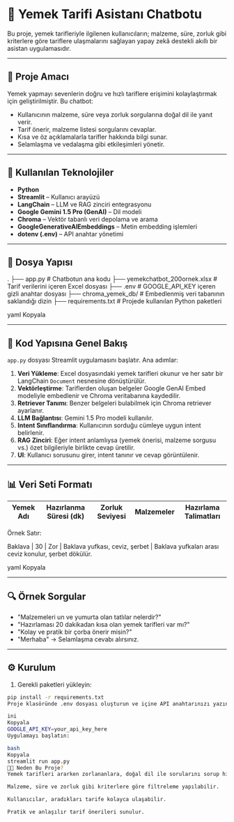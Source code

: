 # 🍲 Yemek Tarifi Asistanı Chatbotu

Bu proje, yemek tarifleriyle ilgilenen kullanıcıların; malzeme, süre, zorluk gibi kriterlere göre tariflere ulaşmalarını sağlayan yapay zekâ destekli akıllı bir asistan uygulamasıdır.

---

## 🚀 Proje Amacı

Yemek yapmayı sevenlerin doğru ve hızlı tariflere erişimini kolaylaştırmak için geliştirilmiştir. Bu chatbot:

- Kullanıcının malzeme, süre veya zorluk sorgularına doğal dil ile yanıt verir.
- Tarif önerir, malzeme listesi sorgularını cevaplar.
- Kısa ve öz açıklamalarla tarifler hakkında bilgi sunar.
- Selamlaşma ve vedalaşma gibi etkileşimleri yönetir.

---

## 🧠 Kullanılan Teknolojiler

- **Python**  
- **Streamlit** – Kullanıcı arayüzü  
- **LangChain** – LLM ve RAG zinciri entegrasyonu  
- **Google Gemini 1.5 Pro (GenAI)** – Dil modeli  
- **Chroma** – Vektör tabanlı veri depolama ve arama  
- **GoogleGenerativeAIEmbeddings** – Metin embedding işlemleri  
- **dotenv (.env)** – API anahtar yönetimi  

---

## 📁 Dosya Yapısı

.
├── app.py # Chatbotun ana kodu
├── yemekchatbot_200ornek.xlsx # Tarif verilerini içeren Excel dosyası
├── .env # GOOGLE_API_KEY içeren gizli anahtar dosyası
├── chroma_yemek_db/ # Embedlenmiş veri tabanının saklandığı dizin
├── requirements.txt # Projede kullanılan Python paketleri

yaml
Kopyala

---

## 🔧 Kod Yapısına Genel Bakış

`app.py` dosyası Streamlit uygulamasını başlatır. Ana adımlar:

1. **Veri Yükleme**: Excel dosyasındaki yemek tarifleri okunur ve her satır bir LangChain `Document` nesnesine dönüştürülür.  
2. **Vektörleştirme**: Tariflerden oluşan belgeler Google GenAI Embed modeliyle embedlenir ve Chroma veritabanına kaydedilir.  
3. **Retriever Tanımı**: Benzer belgeleri bulabilmek için Chroma retriever ayarlanır.  
4. **LLM Bağlantısı**: Gemini 1.5 Pro modeli kullanılır.  
5. **Intent Sınıflandırma**: Kullanıcının sorduğu cümleye uygun intent belirlenir.  
6. **RAG Zinciri**: Eğer intent anlamlıysa (yemek önerisi, malzeme sorgusu vs.) özet bilgileriyle birlikte cevap üretilir.  
7. **UI**: Kullanıcı sorusunu girer, intent tanınır ve cevap görüntülenir.

---

## 📊 Veri Seti Formatı

| Yemek Adı | Hazırlanma Süresi (dk) | Zorluk Seviyesi | Malzemeler | Hazırlama Talimatları |
| --------- | ---------------------- | --------------- | ---------- | --------------------- |

Örnek Satır:

Baklava | 30 | Zor | Baklava yufkası, ceviz, şerbet | Baklava yufkaları arası ceviz konulur, şerbet dökülür.

yaml
Kopyala

---

## 🔍 Örnek Sorgular

- "Malzemeleri un ve yumurta olan tatlılar nelerdir?"  
- "Hazırlaması 20 dakikadan kısa olan yemek tarifleri var mı?"  
- "Kolay ve pratik bir çorba önerir misin?"  
- "Merhaba" → Selamlaşma cevabı alırsınız.

---

## ⚙️ Kurulum

1. Gerekli paketleri yükleyin:

```bash
pip install -r requirements.txt
Proje klasöründe .env dosyası oluşturun ve içine API anahtarınızı yazın:

ini
Kopyala
GOOGLE_API_KEY=your_api_key_here
Uygulamayı başlatın:

bash
Kopyala
streamlit run app.py
👩‍🍳 Neden Bu Proje?
Yemek tarifleri ararken zorlananlara, doğal dil ile sorularını sorup hızlıca cevaba ulaşabilecekleri bir asistan sunmak için geliştirildi. Bu bot sayesinde:

Malzeme, süre ve zorluk gibi kriterlere göre filtreleme yapılabilir.

Kullanıcılar, aradıkları tarife kolayca ulaşabilir.

Pratik ve anlaşılır tarif önerileri sunulur.

